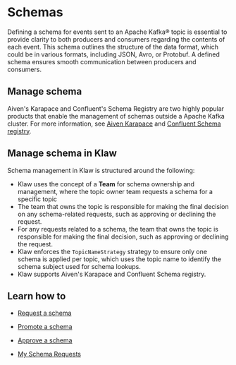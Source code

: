 # Schemas

Defining a schema for events sent to an Apache Kafka® topic is essential to
provide clarity to both producers and consumers regarding the contents
of each event. This schema outlines the structure of the data format,
which could be in various formats, including JSON, Avro, or Protobuf. A
defined schema ensures smooth communication between producers and
consumers.

## Manage schema

Aiven's Karapace and Confluent's Schema Registry are two highly
popular products that enable the management of schemas outside a
Apache Kafka cluster. For more information, see [Aiven
Karapace](https://karapace.io) and [Confluent Schema
registry](https://docs.confluent.io/platform/current/schema-registry/index.html).

## Manage schema in Klaw

Schema management in Klaw is structured around the following:

- Klaw uses the concept of a **Team** for schema ownership and
  management, where the topic owner team requests a schema for a
  specific topic
- The team that owns the topic is responsible for making the final
  decision on any schema-related requests, such as approving or
  declining the request.
- For any requests related to a schema, the team that owns the topic
  is responsible for making the final decision, such as approving or
  declining the request.
- Klaw enforces the `TopicNameStrategy` strategy to ensure only one
  schema is applied per topic, which uses the topic name to identify
  the schema subject used for schema lookups.
- Klaw supports Aiven's Karapace and Confluent Schema registry.

## Learn how to

- [Request a schema](Request-a-schema.md)

- [Promote a schema](Promote-a-schema.md)

- [Approve a schema](manage-schemas.md)

- [My Schema Requests](My-schema-requests.md)
